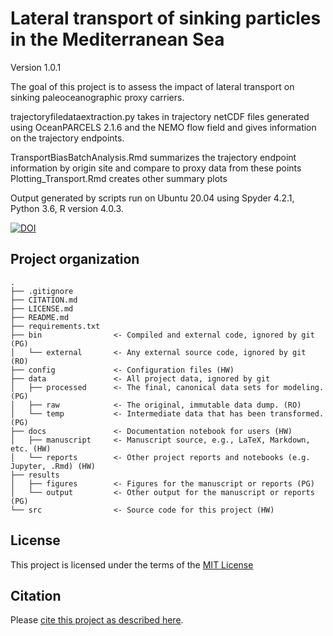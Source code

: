 # Lateral transport of sinking particles in the Mediterranean Sea

Version 1.0.1

The goal of this project is to assess the impact of lateral transport on sinking paleoceanographic proxy carriers. 

trajectoryfiledataextraction.py takes in trajectory netCDF files generated using OceanPARCELS 2.1.6 and the NEMO flow field and gives information on the trajectory endpoints.

TransportBiasBatchAnalysis.Rmd summarizes the trajectory endpoint information by origin site and compare to proxy data from these points
Plotting_Transport.Rmd creates other summary plots

Output generated by scripts run on Ubuntu 20.04 using Spyder 4.2.1, Python 3.6, R version 4.0.3.

<a href="https://doi.org/10.5281/zenodo.5654576"><img src="https://zenodo.org/badge/DOI/10.5281/zenodo.5654576.svg" alt="DOI"></a>

## Project organization

```
.
├── .gitignore
├── CITATION.md
├── LICENSE.md
├── README.md
├── requirements.txt
├── bin                <- Compiled and external code, ignored by git (PG)
│   └── external       <- Any external source code, ignored by git (RO)
├── config             <- Configuration files (HW)
├── data               <- All project data, ignored by git
│   ├── processed      <- The final, canonical data sets for modeling. (PG)
│   ├── raw            <- The original, immutable data dump. (RO)
│   └── temp           <- Intermediate data that has been transformed. (PG)
├── docs               <- Documentation notebook for users (HW)
│   ├── manuscript     <- Manuscript source, e.g., LaTeX, Markdown, etc. (HW)
│   └── reports        <- Other project reports and notebooks (e.g. Jupyter, .Rmd) (HW)
├── results
│   ├── figures        <- Figures for the manuscript or reports (PG)
│   └── output         <- Other output for the manuscript or reports (PG)
└── src                <- Source code for this project (HW)

```


## License

This project is licensed under the terms of the [MIT License](/LICENSE.md)

## Citation

Please [cite this project as described here](/CITATION.md).
